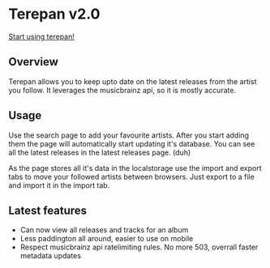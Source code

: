 # Terepan v2.0

[Start using terepan!](https://nanabear0.github.io/terepan)

## Overview
Terepan allows you to keep upto date on the latest releases from the artist you follow.
It leverages the musicbrainz api, so it is mostly accurate.

## Usage
Use the search page to add your favourite artists.
After you start adding them the page will automatically start updating it's database.
You can see all the latest releases in the latest releases page. (duh)

As the page stores all it's data in the localstorage use the import and export tabs to move your followed artists between browsers. Just export to a file and import it in the import tab.

## Latest features
- Can now view all releases and tracks for an album
- Less paddington all around, easier to use on mobile
- Respect musicbrainz api ratelimiting rules. No more 503, overrall faster metadata updates